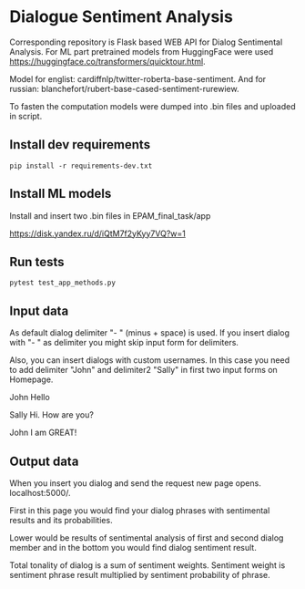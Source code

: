 # Dialogue Sentiment Analysis

Corresponding repository is Flask based WEB API for Dialog Sentimental Analysis.
For ML part pretrained models from HuggingFace were used https://huggingface.co/transformers/quicktour.html.

Model for englist: cardiffnlp/twitter-roberta-base-sentiment.
And for russian: blanchefort/rubert-base-cased-sentiment-rurewiew.

To fasten the computation models were dumped into .bin files and uploaded in script.

## Install dev requirements
`pip install -r requirements-dev.txt`

## Install ML models
Install and insert two .bin files in EPAM_final_task/app

https://disk.yandex.ru/d/iQtM7f2yKyy7VQ?w=1

## Run tests
`pytest test_app_methods.py`

## Input data

As default dialog delimiter "- " (minus + space) is used. If you insert dialog with "- " as delimiter you might skip input form for delimiters.

Also, you can insert dialogs with custom usernames. In this case you need to add delimiter "John" and delimiter2 "Sally" in first two input forms on Homepage.

John Hello

Sally Hi. How are you?

John I am GREAT!


## Output data

When you insert you dialog and send the request new page opens. localhost:5000/<your dialog>.

First in this page you would find your dialog phrases with sentimental results and its probabilities.

Lower would be results of sentimental analysis of first and second dialog member and in the bottom you would find dialog sentiment result.

Total tonality of dialog is a sum of sentiment weights.
Sentiment weight is sentiment phrase result multiplied by sentiment probability of phrase.
